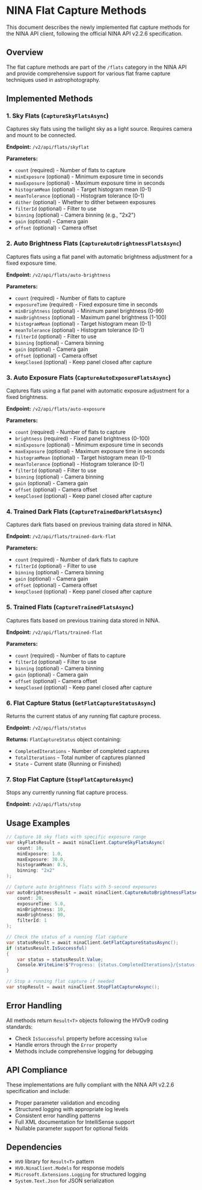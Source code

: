 # NINA Flat Capture Methods

This document describes the newly implemented flat capture methods for the NINA API client, following the official NINA API v2.2.6 specification.

## Overview

The flat capture methods are part of the `/flats` category in the NINA API and provide comprehensive support for various flat frame capture techniques used in astrophotography.

## Implemented Methods

### 1. Sky Flats (`CaptureSkyFlatsAsync`)

Captures sky flats using the twilight sky as a light source. Requires camera and mount to be connected.

**Endpoint:** `/v2/api/flats/skyflat`

**Parameters:**
- `count` (required) - Number of flats to capture
- `minExposure` (optional) - Minimum exposure time in seconds
- `maxExposure` (optional) - Maximum exposure time in seconds
- `histogramMean` (optional) - Target histogram mean (0-1)
- `meanTolerance` (optional) - Histogram tolerance (0-1)
- `dither` (optional) - Whether to dither between exposures
- `filterId` (optional) - Filter to use
- `binning` (optional) - Camera binning (e.g., "2x2")
- `gain` (optional) - Camera gain
- `offset` (optional) - Camera offset

### 2. Auto Brightness Flats (`CaptureAutoBrightnessFlatsAsync`)

Captures flats using a flat panel with automatic brightness adjustment for a fixed exposure time.

**Endpoint:** `/v2/api/flats/auto-brightness`

**Parameters:**
- `count` (required) - Number of flats to capture
- `exposureTime` (required) - Fixed exposure time in seconds
- `minBrightness` (optional) - Minimum panel brightness (0-99)
- `maxBrightness` (optional) - Maximum panel brightness (1-100)
- `histogramMean` (optional) - Target histogram mean (0-1)
- `meanTolerance` (optional) - Histogram tolerance (0-1)
- `filterId` (optional) - Filter to use
- `binning` (optional) - Camera binning
- `gain` (optional) - Camera gain
- `offset` (optional) - Camera offset
- `keepClosed` (optional) - Keep panel closed after capture

### 3. Auto Exposure Flats (`CaptureAutoExposureFlatsAsync`)

Captures flats using a flat panel with automatic exposure adjustment for a fixed brightness.

**Endpoint:** `/v2/api/flats/auto-exposure`

**Parameters:**
- `count` (required) - Number of flats to capture
- `brightness` (required) - Fixed panel brightness (0-100)
- `minExposure` (optional) - Minimum exposure time in seconds
- `maxExposure` (optional) - Maximum exposure time in seconds
- `histogramMean` (optional) - Target histogram mean (0-1)
- `meanTolerance` (optional) - Histogram tolerance (0-1)
- `filterId` (optional) - Filter to use
- `binning` (optional) - Camera binning
- `gain` (optional) - Camera gain
- `offset` (optional) - Camera offset
- `keepClosed` (optional) - Keep panel closed after capture

### 4. Trained Dark Flats (`CaptureTrainedDarkFlatsAsync`)

Captures dark flats based on previous training data stored in NINA.

**Endpoint:** `/v2/api/flats/trained-dark-flat`

**Parameters:**
- `count` (required) - Number of dark flats to capture
- `filterId` (optional) - Filter to use
- `binning` (optional) - Camera binning
- `gain` (optional) - Camera gain
- `offset` (optional) - Camera offset
- `keepClosed` (optional) - Keep panel closed after capture

### 5. Trained Flats (`CaptureTrainedFlatsAsync`)

Captures flats based on previous training data stored in NINA.

**Endpoint:** `/v2/api/flats/trained-flat`

**Parameters:**
- `count` (required) - Number of flats to capture
- `filterId` (optional) - Filter to use
- `binning` (optional) - Camera binning
- `gain` (optional) - Camera gain
- `offset` (optional) - Camera offset
- `keepClosed` (optional) - Keep panel closed after capture

### 6. Flat Capture Status (`GetFlatCaptureStatusAsync`)

Returns the current status of any running flat capture process.

**Endpoint:** `/v2/api/flats/status`

**Returns:** `FlatCaptureStatus` object containing:
- `CompletedIterations` - Number of completed captures
- `TotalIterations` - Total number of captures planned
- `State` - Current state (Running or Finished)

### 7. Stop Flat Capture (`StopFlatCaptureAsync`)

Stops any currently running flat capture process.

**Endpoint:** `/v2/api/flats/stop`

## Usage Examples

```csharp
// Capture 10 sky flats with specific exposure range
var skyFlatsResult = await ninaClient.CaptureSkyFlatsAsync(
    count: 10,
    minExposure: 1.0,
    maxExposure: 30.0,
    histogramMean: 0.5,
    binning: "2x2"
);

// Capture auto brightness flats with 5-second exposures
var autoBrightnessResult = await ninaClient.CaptureAutoBrightnessFlatsAsync(
    count: 20,
    exposureTime: 5.0,
    minBrightness: 10,
    maxBrightness: 90,
    filterId: 1
);

// Check the status of a running flat capture
var statusResult = await ninaClient.GetFlatCaptureStatusAsync();
if (statusResult.IsSuccessful)
{
    var status = statusResult.Value;
    Console.WriteLine($"Progress: {status.CompletedIterations}/{status.TotalIterations} - {status.State}");
}

// Stop a running flat capture if needed
var stopResult = await ninaClient.StopFlatCaptureAsync();
```

## Error Handling

All methods return `Result<T>` objects following the HVOv9 coding standards:

- Check `IsSuccessful` property before accessing `Value`
- Handle errors through the `Error` property
- Methods include comprehensive logging for debugging

## API Compliance

These implementations are fully compliant with the NINA API v2.2.6 specification and include:

- Proper parameter validation and encoding
- Structured logging with appropriate log levels
- Consistent error handling patterns
- Full XML documentation for IntelliSense support
- Nullable parameter support for optional fields

## Dependencies

- `HVO` library for `Result<T>` pattern
- `HVO.NinaClient.Models` for response models
- `Microsoft.Extensions.Logging` for structured logging
- `System.Text.Json` for JSON serialization
